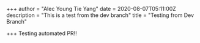 +++
author = "Alec Young Tie Yang"
date = 2020-08-07T05:11:00Z
description = "This is a test from the dev branch"
title = "Testing from Dev Branch"

+++
Testing automated PR!!
